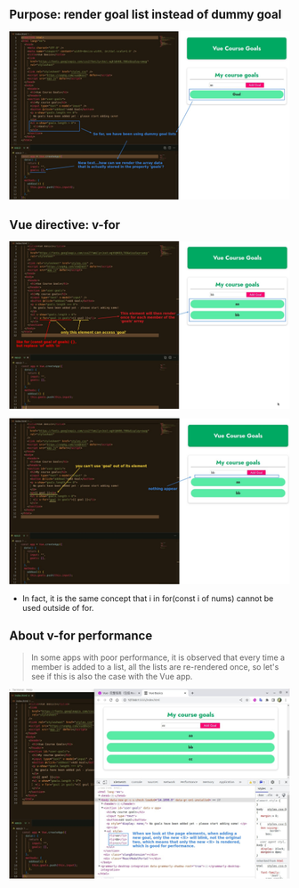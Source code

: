 ## **Purpose: render goal list instead of dummy goal**

![Alt purpose](pic/01.jpg)

## **Vue directive: v-for**

![Alt v-for](pic/02.jpg)

![Alt limit](pic/03.jpg)

- In fact, it is the same concept that i in for(const i of nums) cannot be used outside of for.

## **About v-for performance**

> In some apps with poor performance, it is observed that every time a member is added to a list, all the lists are re-rendered once, so let's see if this is also the case with the Vue app.

![Alt render observe](pic/04.jpg)
